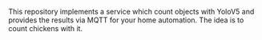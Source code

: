 This repository implements a service which count objects with YoloV5 and provides the results via MQTT for your home automation. The idea is to count chickens with it.
